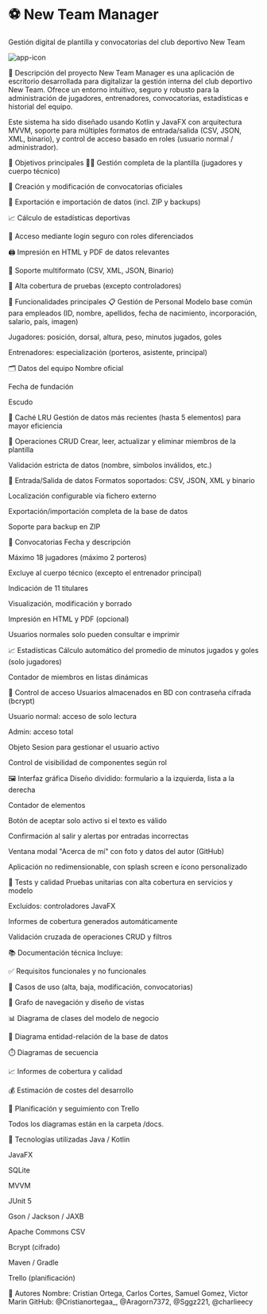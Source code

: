 # ⚽ New Team Manager

Gestión digital de plantilla y convocatorias del club deportivo New Team

![app-icon](https://github.com/user-attachments/assets/a8527b0f-5b5c-45f6-9c88-1d0fc65f5341)



📝 Descripción del proyecto
New Team Manager es una aplicación de escritorio desarrollada para digitalizar la gestión interna del club deportivo New Team. Ofrece un entorno intuitivo, seguro y robusto para la administración de jugadores, entrenadores, convocatorias, estadísticas e historial del equipo.

Este sistema ha sido diseñado usando Kotlin y JavaFX con arquitectura MVVM, soporte para múltiples formatos de entrada/salida (CSV, JSON, XML, binario), y control de acceso basado en roles (usuario normal / administrador).

🎯 Objetivos principales
🧑‍💼 Gestión completa de la plantilla (jugadores y cuerpo técnico)

📅 Creación y modificación de convocatorias oficiales

🧾 Exportación e importación de datos (incl. ZIP y backups)

📈 Cálculo de estadísticas deportivas

🔐 Acceso mediante login seguro con roles diferenciados

🖨️ Impresión en HTML y PDF de datos relevantes

📂 Soporte multiformato (CSV, XML, JSON, Binario)

🧪 Alta cobertura de pruebas (excepto controladores)

🧩 Funcionalidades principales
📋 Gestión de Personal
Modelo base común para empleados (ID, nombre, apellidos, fecha de nacimiento, incorporación, salario, país, imagen)

Jugadores: posición, dorsal, altura, peso, minutos jugados, goles

Entrenadores: especialización (porteros, asistente, principal)

🗂️ Datos del equipo
Nombre oficial

Fecha de fundación

Escudo 

🧠 Caché LRU
Gestión de datos más recientes (hasta 5 elementos) para mayor eficiencia

🔄 Operaciones CRUD
Crear, leer, actualizar y eliminar miembros de la plantilla

Validación estricta de datos (nombre, símbolos inválidos, etc.)

📁 Entrada/Salida de datos
Formatos soportados: CSV, JSON, XML y binario

Localización configurable vía fichero externo

Exportación/importación completa de la base de datos

Soporte para backup en ZIP

🧾 Convocatorias
Fecha y descripción

Máximo 18 jugadores (máximo 2 porteros)

Excluye al cuerpo técnico (excepto el entrenador principal)

Indicación de 11 titulares

Visualización, modificación y borrado

Impresión en HTML y PDF (opcional)

Usuarios normales solo pueden consultar e imprimir

📈 Estadísticas
Cálculo automático del promedio de minutos jugados y goles (solo jugadores)

Contador de miembros en listas dinámicas

👥 Control de acceso
Usuarios almacenados en BD con contraseña cifrada (bcrypt)

Usuario normal: acceso de solo lectura

Admin: acceso total

Objeto Sesion para gestionar el usuario activo

Control de visibilidad de componentes según rol

🖼️ Interfaz gráfica
Diseño dividido: formulario a la izquierda, lista a la derecha

Contador de elementos

Botón de aceptar solo activo si el texto es válido

Confirmación al salir y alertas por entradas incorrectas

Ventana modal "Acerca de mí" con foto y datos del autor (GitHub)

Aplicación no redimensionable, con splash screen e ícono personalizado

🧪 Tests y calidad
Pruebas unitarias con alta cobertura en servicios y modelo

Excluidos: controladores JavaFX

Informes de cobertura generados automáticamente

Validación cruzada de operaciones CRUD y filtros

📚 Documentación técnica
Incluye:

✅ Requisitos funcionales y no funcionales

📄 Casos de uso (alta, baja, modificación, convocatorias)

🧭 Grafo de navegación y diseño de vistas

📊 Diagrama de clases del modelo de negocio

🧱 Diagrama entidad-relación de la base de datos

⏱️ Diagramas de secuencia

📈 Informes de cobertura y calidad

💰 Estimación de costes del desarrollo

📆 Planificación y seguimiento con Trello

Todos los diagramas están en la carpeta /docs.

📌 Tecnologías utilizadas
Java / Kotlin

JavaFX

SQLite

MVVM

JUnit 5

Gson / Jackson / JAXB

Apache Commons CSV

Bcrypt (cifrado)

Maven / Gradle

Trello (planificación)

👤 Autores
Nombre: Cristian Ortega, Carlos Cortes, Samuel Gomez, Victor Marin
GitHub: @Cristianortegaa_, @Aragorn7372, @Sggz221, @charlieecy
